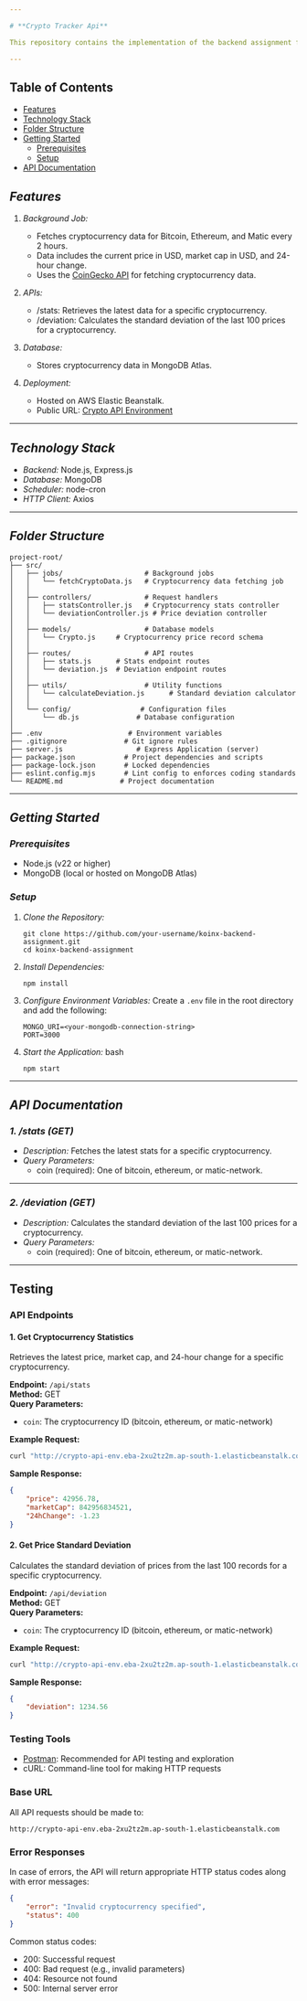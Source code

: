 ```yaml
---

# **Crypto Tracker Api**

This repository contains the implementation of the backend assignment for the KoinX Backend Internship. The project is designed using *Node.js* and *MongoDB*, and it follows modular structure.

---
```


## Table of Contents

- [Features](#features)
- [Technology Stack](#technology-stack)
- [Folder Structure](#folder-structure)
- [Getting Started](#getting-started)
  - [Prerequisites](#prerequisites)
  - [Setup](#setup)
- [API Documentation](#api-documentation)




## *Features*

1. *Background Job:*
   - Fetches cryptocurrency data for Bitcoin, Ethereum, and Matic every 2 hours.
   - Data includes the current price in USD, market cap in USD, and 24-hour change.
   - Uses the [CoinGecko API](https://docs.coingecko.com/v3.0.1/reference) for fetching cryptocurrency data.

2. *APIs:*
   - /stats: Retrieves the latest data for a specific cryptocurrency.
   - /deviation: Calculates the standard deviation of the last 100 prices for a cryptocurrency.

3. *Database:*
   - Stores cryptocurrency data in MongoDB Atlas.

4. *Deployment:*
   - Hosted on AWS Elastic Beanstalk.
   - Public URL: [Crypto API Environment](http://crypto-api-env.eba-2xu2tz2m.ap-south-1.elasticbeanstalk.com/api/stats?coin=bitcoin)

---

## *Technology Stack*

- *Backend:* Node.js, Express.js
- *Database:* MongoDB
- *Scheduler:* node-cron
- *HTTP Client:* Axios

---

## *Folder Structure*

```
project-root/
├── src/
│   ├── jobs/                    # Background jobs
│   │   └── fetchCryptoData.js   # Cryptocurrency data fetching job
│   │
│   ├── controllers/             # Request handlers
│   │   ├── statsController.js   # Cryptocurrency stats controller
│   │   └── deviationController.js # Price deviation controller
│   │
│   ├── models/                  # Database models
│   │   └── Crypto.js     # Cryptocurrency price record schema
│   │
│   ├── routes/                  # API routes
│   │   ├── stats.js      # Stats endpoint routes
│   │   └── deviation.js  # Deviation endpoint routes
│   │
│   ├── utils/                   # Utility functions
│   │   └── calculateDeviation.js      # Standard deviation calculator
│   │
│   └── config/                 # Configuration files
│       └── db.js              # Database configuration
│
├── .env                     # Environment variables
├── .gitignore              # Git ignore rules
├── server.js                  # Express Application (server)
├── package.json            # Project dependencies and scripts
├── package-lock.json       # Locked dependencies
├── eslint.config.mjs       # Lint config to enforces coding standards
└── README.md              # Project documentation
```
---

## *Getting Started*

### *Prerequisites*
- Node.js (v22 or higher)
- MongoDB (local or hosted on MongoDB Atlas)

### *Setup*

1. *Clone the Repository:*
   ```
   git clone https://github.com/your-username/koinx-backend-assignment.git
   cd koinx-backend-assignment

   ```
   

2. *Install Dependencies:*
    ```
   npm install
   ```

3. *Configure Environment Variables:*
   Create a ``` .env ``` file in the root directory and add the following:
   ```
   MONGO_URI=<your-mongodb-connection-string>
   PORT=3000
   ```

4. *Start the Application:*
   bash
   ```
   npm start
   ```



---

## *API Documentation*

### *1. /stats (GET)*

- *Description:* Fetches the latest stats for a specific cryptocurrency.
- *Query Parameters:*
  - coin (required): One of bitcoin, ethereum, or matic-network.


---

### *2. /deviation (GET)*

- *Description:* Calculates the standard deviation of the last 100 prices for a cryptocurrency.
- *Query Parameters:*
  - coin (required): One of bitcoin, ethereum, or matic-network.


---

## Testing

### API Endpoints

#### 1. Get Cryptocurrency Statistics
Retrieves the latest price, market cap, and 24-hour change for a specific cryptocurrency.

**Endpoint:** `/api/stats`  
**Method:** GET  
**Query Parameters:**
- `coin`: The cryptocurrency ID (bitcoin, ethereum, or matic-network)

**Example Request:**
```bash
curl "http://crypto-api-env.eba-2xu2tz2m.ap-south-1.elasticbeanstalk.com/api/stats?coin=bitcoin"
```

**Sample Response:**
```json
{
    "price": 42956.78,
    "marketCap": 842956834521,
    "24hChange": -1.23
}
```

#### 2. Get Price Standard Deviation
Calculates the standard deviation of prices from the last 100 records for a specific cryptocurrency.

**Endpoint:** `/api/deviation`  
**Method:** GET  
**Query Parameters:**
- `coin`: The cryptocurrency ID (bitcoin, ethereum, or matic-network)

**Example Request:**
```bash
curl "http://crypto-api-env.eba-2xu2tz2m.ap-south-1.elasticbeanstalk.com/api/deviation?coin=bitcoin"
```

**Sample Response:**
```json
{
    "deviation": 1234.56
}
```

### Testing Tools
- [Postman](https://www.postman.com/): Recommended for API testing and exploration
- cURL: Command-line tool for making HTTP requests

### Base URL
All API requests should be made to:
```
http://crypto-api-env.eba-2xu2tz2m.ap-south-1.elasticbeanstalk.com
```

### Error Responses
In case of errors, the API will return appropriate HTTP status codes along with error messages:

```json
{
    "error": "Invalid cryptocurrency specified",
    "status": 400
}
```

Common status codes:
- 200: Successful request
- 400: Bad request (e.g., invalid parameters)
- 404: Resource not found
- 500: Internal server error
